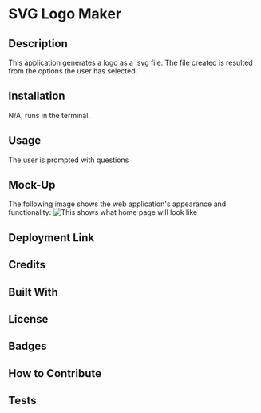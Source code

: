 # SVG Logo Maker



## Description

This application generates a logo as a .svg file. The file created is resulted from the options the user has selected.

## Installation

N/A, runs in the terminal.

## Usage

The user is prompted with questions 

## Mock-Up

The following image shows the web application's appearance and functionality: 
![This shows what home page will look like](./assets/images/)

## Deployment Link



## Credits



## Built With



## License



## Badges



## How to Contribute



## Tests